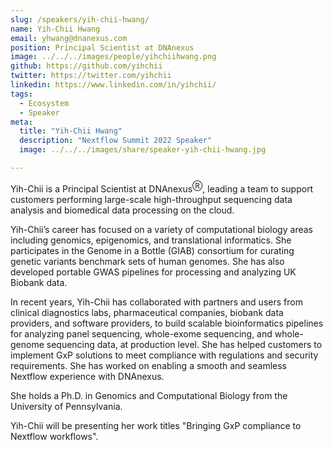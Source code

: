 ```yaml
---
slug: /speakers/yih-chii-hwang/
name: Yih-Chii Hwang
email: yhwang@dnanexus.com
position: Principal Scientist at DNAnexus
image: ../../../images/people/yihchiihwang.png
github: https://github.com/yihchii
twitter: https://twitter.com/yihchii
linkedin: https://www.linkedin.com/in/yihchii/
tags:
  - Ecosystem
  - Speaker
meta:
  title: "Yih-Chii Hwang"
  description: "Nextflow Summit 2022 Speaker"
  image: ../../../images/share/speaker-yih-chii-hwang.jpg

---
```

Yih-Chii is a Principal Scientist at DNAnexus<sup>Ⓡ</sup>, leading a team to support customers performing large-scale high-throughput sequencing data analysis and biomedical data processing on the cloud.

Yih-Chii’s career has focused on a variety of computational biology areas including genomics, epigenomics, and translational informatics. She participates in the Genome in a Bottle (GIAB) consortium for curating genetic variants benchmark sets of human genomes. She has also developed portable GWAS pipelines for processing and analyzing UK Biobank data.  

In recent years, Yih-Chii has collaborated with partners and users from clinical diagnostics labs, pharmaceutical companies, biobank data providers, and software providers, to build scalable bioinformatics pipelines for analyzing panel sequencing, whole-exome sequencing, and whole-genome sequencing data, at production level. She has helped customers to implement GxP solutions to meet compliance with regulations and security requirements. She has worked on enabling a smooth and seamless Nextflow experience with DNAnexus.

She holds a Ph.D. in Genomics and Computational Biology from the University of Pennsylvania.

Yih-Chii will be presenting her work titles "Bringing GxP compliance to Nextflow workflows".

